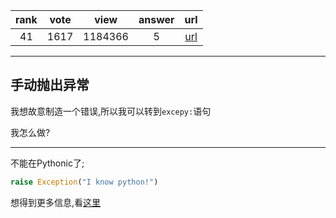 
| rank | vote | view | answer | url |
|:-:|:-:|:-:|:-:|:-:|
|41|1617|1184366|5| [url](http://stackoverflow.com/questions/2052390/manually-raising-throwing-an-exception-in-python) |
***

## 手动抛出异常

我想故意制造一个错误,所以我可以转到`excepy:`语句

我怎么做?

***

不能在Pythonic了;

```python
raise Exception("I know python!")
```

想得到更多信息,看[这里](http://docs.python.org/reference/simple_stmts.html#the-raise-statement)